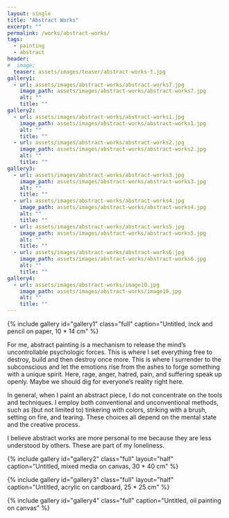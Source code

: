 ```yaml
---
layout: single
title: "Abstract Works"
excerpt: ""
permalink: /works/abstract-works/
tags:
  - painting
  - abstract
header:
#  image: 
  teaser: assets/images/teaser/abstract-works-t.jpg
gallery1:
  - url: assets/images/abstract-works/abstract-works7.jpg
    image_path: assets/images/abstract-works/abstract-works7.jpg
    alt: ""
    title: ""
gallery2:
  - url: assets/images/abstract-works/abstract-works1.jpg
    image_path: assets/images/abstract-works/abstract-works1.jpg
    alt: ""
    title: ""
  - url: assets/images/abstract-works/abstract-works2.jpg
    image_path: assets/images/abstract-works/abstract-works2.jpg
    alt: ""
    title: ""
gallery3:
  - url: assets/images/abstract-works/abstract-works3.jpg
    image_path: assets/images/abstract-works/abstract-works3.jpg
    alt: ""
    title: ""
  - url: assets/images/abstract-works/abstract-works4.jpg
    image_path: assets/images/abstract-works/abstract-works4.jpg
    alt: ""
    title: ""
  - url: assets/images/abstract-works/abstract-works5.jpg
    image_path: assets/images/abstract-works/abstract-works5.jpg
    alt: ""
    title: ""
  - url: assets/images/abstract-works/abstract-works6.jpg
    image_path: assets/images/abstract-works/abstract-works6.jpg
    alt: ""
    title: ""
gallery4:
  - url: assets/images/abstract-works/image10.jpg
    image_path: assets/images/abstract-works/image10.jpg
    alt: ""
    title: ""
---
```


{% include gallery id="gallery1" class="full" caption="Untitled, inck and pencil on paper, 10 * 14 cm" %}

For me, abstract painting is a mechanism to release the mind’s uncontrollable psychologic forces. This is where I set everything free to destroy, build and then destroy once more. This is where I surrender to the subconscious and let the emotions rise from the ashes to forge something with a unique spirit. Here, rage, anger, hatred, pain, and suffering speak up openly. Maybe we should dig for everyone’s reality right here.

In general, when I paint an abstract piece, I do not concentrate on the tools and techniques. I employ both conventional and unconventional methods, such as (but not limited to) tinkering with colors, striking with a brush, setting on fire, and tearing. These choices all depend on the mental state and the creative process.

I believe abstract works are more personal to me because they are less understood by others. These are part of my loneliness.

{% include gallery id="gallery2" class="full" layout="half" caption="Untitled, mixed media on canvas, 30 * 40 cm" %}

{% include gallery id="gallery3" class="full" layout="half" caption="Untitled, acrylic on cardboard, 25 * 25 cm" %}

{% include gallery id="gallery4" class="full" caption="Untitled, oil painting on canvas" %}

